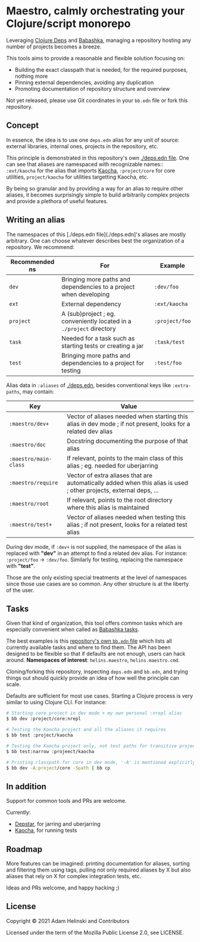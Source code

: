 # Maestro, calmly orchestrating your Clojure/script monorepo

Leveraging [Clojure Deps](https://clojure.org/guides/deps_and_cli) and [Babashka](https://github.com/babashka/babashka), managing a repository
hosting any number of projects becomes a breeze.

This tools aims to provide a reasonable and flexible solution focusing on:

- Building the exact classpath that is needed, for the required purposes, nothing more
- Pinning external dependencies, avoiding any duplication
- Promoting documentation of repository structure and overview

Not yet released, please use Git coordinates in your `bb.edn` file or fork this repository.


## Concept

In essence, the idea is to use one `deps.edn` alias for any unit of source: external libraries, internal ones, projects in the repository, etc.

This principle is demonstrated in this repository's own [./deps.edn file](./deps.edn). One can see that aliases are namespaced with recognizable names::
`:ext/kaocha` for the alias that imports [Kaocha](https://github.com/lambdaisland/kaocha), `:project/core` for core utilities, `project/kaocha` for
utilities targetting Kaocha, etc.

By being so granular and by providing a way for an alias to require other aliases, it becomes surprisingly simple to build arbitrarily complex projects
and provide a plethora of useful features.


## Writing an alias

The namespaces of this [./deps.edn file](./deps.edn]'s aliases are mostly arbitrary. One can choose whatever describes best the organization of a repository. We
recommend:

| Recommended ns | For | Example |
|---|---|---|
| `dev` | Bringing more paths and dependencies to a project when developing | `:dev/foo` |
| `ext` | External dependency | `:ext/kaocha` |
| `project` | A (sub)project ; eg. conveniently located in a `./project` directory | `:project/foo` |
| `task` | Needed for a task such as starting tests or creating a jar | `:task/test` |
| `test` | Bringing more paths and dependencies to a project for testing | `:test/foo` |

Alias data in `:aliases` of [./deps.edn](./deps.edn), besides conventional keys like `:extra-paths`, may contain:

| Key | Value |
|---|---|
| `:maestro/dev+` | Vector of aliases needed when starting this alias in dev mode ; if not present, looks for a related dev alias |
| `:maestro/doc` | Docstring documenting the purpose of that alias |
| `:maestro/main-class` | If relevant, points to the main class of this alias ; eg. needed for uberjarring |
| `:maestro/require` | Vector of extra aliases that are automatically added when this alias is used ; other projects, external deps, ... |
| `:maestro/root` | If relevant, points to the root directory where this alias is maintained |
| `:maestro/test+` | Vector of aliases needed when testing this alias ; if not present, looks for a related test alias |

During dev mode, if `:dev+` is not supplied, the namespace of the alias is replaced with **"dev"** in an attempt to find a related dev alias.
For instance: `:project/foo` -> `:dev/foo`. Similarly for testing, replacing the namespace with **"test"**.

Those are the only existing special treatments at the level of namespaces since those use cases are so common. Any other structure is at the
liberty of the user.


## Tasks

Given that kind of organization, this tool offers common tasks which are especially convenient when called as [Babashka tasks](https://book.babashka.org/#tasks).

The best examples is this [repository's own `bb.edn` file](./bb.edn) which lists all currently available tasks and where to find them.
The API has been designed to be flexible so that if defaults are not enough, users can hack around. **Namespaces of interest**: `helins.maestro`, `helins.maestro.cmd`.

Cloning/forking this repository, inspecting `deps.edn` and `bb.edn`, and trying things out should quickly provide an idea of how well the principle 
can scale.

Defaults are sufficient for most use cases. Starting a Clojure process is very similar to using Clojure CLI. For instance:

```bash
# Starting core project in dev mode + my own personal :nrepl alias
$ bb dev :project/core:nrepl

# Testing the Kaocha project and all the aliases it requires
$ bb test :project/kaocha

# Testing the Kaocha project only, not test paths for transitive projects
$ bb test:narrow :projeect/kaocha

# Printing classpath for core in dev mode, '-A' is mentioned explicitly
$ bb dev -A:project/core -Spath | bb cp
```


## In addition

Support for common tools and PRs are welcome.

Currently:

- [Depstar](./project/depstar), for jarring and uberjarring
- [Kaocha](./project/kaocha), for running tests


## Roadmap

More features can be imagined: printing documentation for aliases, sorting and filtering them using tags, pulling not only required aliases by X but also
aliases that rely on X for complex integration tests, etc.

Ideas and PRs welcome, and happy hacking ;)


## License

Copyright © 2021 Adam Helinski and Contributors

Licensed under the term of the Mozilla Public License 2.0, see LICENSE.

